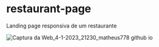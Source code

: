 # restaurant-page
Landing page responsiva de um restaurante

![Captura da Web_4-1-2023_21230_matheus778 github io](https://user-images.githubusercontent.com/57428641/210674564-58edeef4-dfc2-4801-8c00-15c9488df97e.jpeg)

